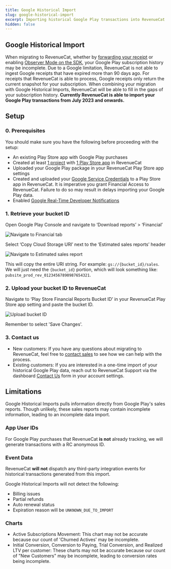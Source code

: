 ```yaml
---
title: Google Historical Import
slug: google-historical-import
excerpt: Importing historical Google Play transactions into RevenueCat
hidden: false
---
```


## Google Historical Import

When migrating to RevenueCat, whether by [forwarding your receipt](doc:observer-mode#option-1-server-side) or enabling [Observer Mode on the SDK](doc:observer-mode#option-2-client-side), your Google Play subscription history may be incomplete. Due to a Google limitation, RevenueCat is not able to ingest Google receipts that have expired more than 90 days ago. For receipts that RevenueCat is able to process, Google receipts only return the current snapshot for your subscription. When combining your migration with Google Historical Imports, RevenueCat will be able to fill in the gaps of your subscription history. **Currently RevenueCat is able to import your Google Play transactions from July 2023 and onwards.**

## Setup

### 0. Prerequisites 

You should make sure you have the following before proceeding with the setup:
- An existing Play Store app with Google Play purchases
- Created at least [1 project](doc:projects#configure-a-new-project) with [1 Play Store app](doc:projects#adding-an-app-to-a-project) in RevenueCat
- Uploaded your Google Play package in your RevenueCat Play Store app settings
- Created and uploaded your [Google Service Credentials](doc:creating-play-service-credentials) to a Play Store app in RevenueCat. It is imperative you grant Financial Access to RevenueCat. Failure to do so may result in delays importing your Google Play data.
- Enabled [Google Real-Time Developer Notifications](doc:google-server-notifications)

### 1. Retrieve your bucket ID

Open Google Play Console and navigate to ‘Download reports’ > ‘Financial’ 

![Navigate to Financial tab](/images/bucket-id-1.png)

Select ‘Copy Cloud Storage URI’ next to the ‘Estimated sales reports’ header

![Navigate to Estimated sales report](/images/bucket-id-2.png)

This will copy the entire URI string. For example: `gs://{bucket_id}/sales`. We will just need the `{bucket_id}`  portion, which will look something like: `pubsite_prod_rev_01234567890987654321`.

### 2. Upload your bucket ID to RevenueCat

Navigate to ‘Play Store Financial Reports Bucket ID’ in your RevenueCat Play Store app setting and paste the bucket ID.

![Upload bucket ID](/images/bucket-id-3.png)

Remember to select 'Save Changes'.

### 3. Contact us

- New customers: If you have any questions about migrating to RevenueCat, feel free to [contact sales](https://www.revenuecat.com/book-a-demo/) to see how we can help with the process.
- Existing customers: If you are interested in a one-time import of your historical Google Play data, reach out to RevenueCat Support via the dashboard [Contact Us](https://app.revenuecat.com/settings/support) form in your account settings.

## Limitations

Google Historical Imports pulls information directly from Google Play's sales reports. Though unlikely, these sales reports may contain incomplete information, leading to an incomplete data import.

### App User IDs

For Google Play purchases that RevenueCat **is not** already tracking, we will generate transactions with a RC anonymous ID.

### Event Data

RevenueCat **will not** dispatch any third-party integration events for historical transactions generated from this import. 

Google Historical Imports will not detect the following:
- Billing issues
- Partial refunds
- Auto renewal status
- Expiration reason will be `UNKNOWN_DUE_TO_IMPORT`

### Charts

- Active Subscriptions Movement: This chart may not be accurate because our count of 'Churned Actives' may be incomplete.
- Initial Conversion, Conversion to Paying, Trial Conversion, and Realized LTV per customer: These charts may not be accurate because our count of "New Customers" may be incomplete, leading to conversion rates being incomplete.